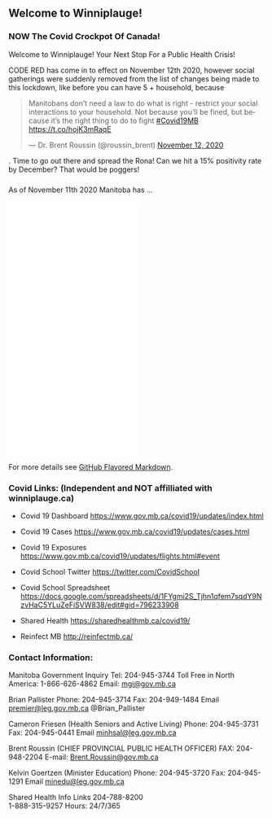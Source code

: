 ## Welcome to Winniplauge!
### NOW The Covid Crockpot Of Canada!

Welcome to Winniplauge! Your Next Stop For a Public Health Crisis!

CODE RED has come in to effect on November 12th 2020, however social gatherings were suddenly removed from the list of changes being made to this lockdown, like before you can have 5 + household, because <blockquote class="twitter-tweet"><p lang="en" dir="ltr">Manitobans don’t need a law to do what is right - restrict your social interactions to your household. Not because you’ll be fined, but because it’s the right thing to do to fight <a href="https://twitter.com/hashtag/Covid19MB?src=hash&amp;ref_src=twsrc%5Etfw">#Covid19MB</a> <a href="https://t.co/hojK3mRaqE">https://t.co/hojK3mRaqE</a></p>&mdash; Dr. Brent Roussin (@roussin_brent) <a href="https://twitter.com/roussin_brent/status/1326728044954972161?ref_src=twsrc%5Etfw">November 12, 2020</a></blockquote> <script async src="https://platform.twitter.com/widgets.js" charset="utf-8"></script>. Time to go out there and spread the Rona! Can we hit a 15% positivity rate by December? That would be poggers!

### 

As of November 11th 2020 Manitoba has ...


<iframe class="full" frameborder="0" marginheight="0" marginwidth="0" scrolling="yes" height="500" width="50%" src="//www.arcgis.com/apps/opsdashboard/index.html#/6a54fdb3ca714c9880c53401425a0448"></iframe>


For more details see [GitHub Flavored Markdown](https://guides.github.com/features/mastering-markdown/).

### Covid Links: (Independent and NOT affilliated with winniplauge.ca)
- Covid 19 Dashboard https://www.gov.mb.ca/covid19/updates/index.html

- Covid 19 Cases https://www.gov.mb.ca/covid19/updates/cases.html
- Covid 19 Exposures https://www.gov.mb.ca/covid19/updates/flights.html#event
- Covid School Twitter https://twitter.com/CovidSchool
- Covid School Spreadsheet https://docs.google.com/spreadsheets/d/1FYgmi2S_Tjhn1qfem7sqdY9NzvHaC5YLuZeFiSVW838/edit#gid=796233908
- Shared Health https://sharedhealthmb.ca/covid19/
- Reinfect MB http://reinfectmb.ca/


### Contact Information:

Manitoba Government Inquiry
Tel: 204-945-3744
Toll Free in North America: 1-866-626-4862
Email: mgi@gov.mb.ca

Brian Pallister
Phone: 204-945-3714
Fax: 204-949-1484
Email premier@leg.gov.mb.ca
@Brian_Pallister

Cameron Friesen (Health Seniors and Active Living)
Phone: 204-945-3731
Fax: 204-945-0441
Email minhsal@leg.gov.mb.ca

Brent Roussin (CHIEF PROVINCIAL PUBLIC HEALTH OFFICER)
FAX: 204-948-2204
E-mail: Brent.Roussin@gov.mb.ca

Kelvin Goertzen (Minister Education)
Phone: 204-945-3720
Fax: 204-945-1291
Email minedu@leg.gov.mb.ca


Shared Health Info Links
 204-788-8200  
 1-888-315-9257 
 Hours: 24/7/365

